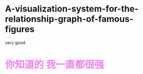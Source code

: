 # A-visualization-system-for-the-relationship-graph-of-famous-figures
vary good<br>
# <font size=6 color="violet"> 你知道的 我一直都很强
